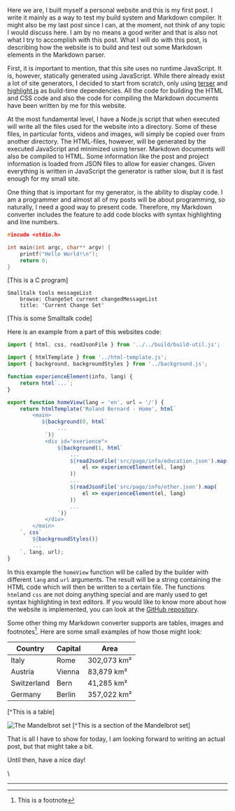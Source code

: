 
Here we are, I built myself a personal website and this is my first post.
I write it mainly as a way to test my build system and Markdown compiler.
It might also be my last post since I can, at the moment, not think of any
topic I would discuss here. I am by no means a good writer and that is also
not what I try to accomplish with this post. What I will do with this post,
is describing how the website is to build and test out some Markdown
elements in the Markdown parser.

First, it is important to mention, that this site uses no runtime JavaScript.
It is, however, statically generated using JavaScript. While there already exist
a lot of site generators, I decided to start from scratch, only using [terser][terser] and
[highlight.js][hljs] as build-time dependencies. All the code for building the HTML and
CSS code and also the code for compiling the Markdown documents have been written
by me for this website.

At the most fundamental level, I have a Node.js script that when executed will
write all the files used for the website into a directory. Some of these files,
in particular fonts, videos and images, will simply be copied over from another
directory. The HTML-files, however, will be generated by the executed JavaScript
and minimized using terser. Markdown documents will also be compiled to HTML.
Some information like the post and project information is loaded from JSON files
to allow for easier changes. Given everything is written in JavaScript the
generator is rather slow, but it is fast enough for my small site.

One thing that is important for my generator, is the ability to display code.
I am a programmer and almost all of my posts will be about programming,
so naturally, I need a good way to present code. Therefore, my Markdown converter
includes the feature to add code blocks with syntax highlighting and line numbers.

```c
#incude <stdio.h>

int main(int argc, char** argv) {
    printf("Hello World!\n");
    return 0;
}
```
[This is a C program]

```smalltalk
Smalltalk tools messageList
	browse: ChangeSet current changedMessageList
	title: 'Current Change Set'
```
[This is some Smalltalk code]

Here is an example from a part of this websites code:

```javascript
import { html, css, readJsonFile } from '../../build/build-util.js';

import { htmlTemplate } from '../html-template.js';
import { background, backgroundStyles } from '../background.js';

function experienceElement(info, lang) {
    return html`...`;
}

export function homeView(lang = 'en', url = '/') {
    return htmlTemplate('Roland Bernard - Home', html`
        <main>
           ${background(0, html`
                ...
            `)}
            <div id="exerience">
                ${background(1, html`
                    ...
                    ${readJsonFile('src/page/info/education.json').map(
                        el => experienceElement(el, lang)
                    )}
                    ...
                    ${readJsonFile('src/page/info/other.json').map(
                        el => experienceElement(el, lang)
                    )}
                    ...
                `)}
            </div>
        </main>
    `, css`
        ${backgroundStyles()}
        ...
    `, lang, url);
}
```

In this example the `homeView` function will be called by the builder with different `lang` and `url` arguments.
The result will be a string containing the HTML code which will then be written to a certain file.
The functions `html`and `css` are not doing anything special and are manly used to get syntax highlighting in text editors.
If you would like to know more about how the website is implemented, you can look at the [GitHub repository][github].

Some other thing my Markdown converter supports are tables, images and footnotes[^1].
Here are some small examples of how those might look:

 Country | Capital | Area
---------|---------|------------
Italy    | Rome    | 302,073 km²
Austria  | Vienna  | 83,879 km²
Switzerland | Bern | 41,285 km²
Germany  | Berlin  | 357,022 km²
[^This is a table]

![The Mandelbrot set](/projimg/mandelbrot.jpeg=250x "The Mandelbrot set")
[^This is a section of the Mandelbrot set]

That is all I have to show for today, I am looking forward to writing an actual post, but that might take a bit.

Until then, have a nice day!

\

---

[^1]: This is a footnote

[terser]: https://terser.org/ "terser"
[hljs]: https://highlightjs.org/ "highlight.js"
[github]: https://github.com/rolandbernard/rolandbernard.github.io "Github"
